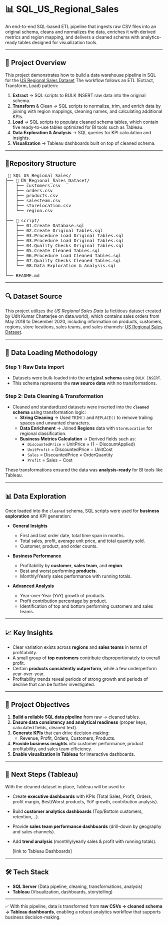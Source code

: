# 📊 SQL_US_Regional_Sales
An end-to-end SQL-based ETL pipeline that ingests raw CSV files into an original schema, cleans and normalizes the data, enriches it with derived metrics and region mapping, and delivers a cleaned schema with analytics-ready tables designed for visualization tools.

---

## 📌 Project Overview

This project demonstrates how to build a data warehouse pipeline in SQL for the [US Regional Sales Dataset](https://data.world/dataman-udit/us-regional-sales-dat)
The workflow follows an ETL (Extract, Transform, Load) pattern:
1. <b>Extract</b> → SQL scripts to BULK INSERT raw data into the original schema.
2. <b>Transform</b> & Clean → SQL scripts to normalize, trim, and enrich data by joining with region mappings, cleaning names, and calculating additional KPIs.
3. <b>Load</b> → SQL scripts to populate cleaned schema tables, which contain five ready-to-use tables optimized for BI tools such as Tableau.
4. <b>Data Exploration & Analysis</b> → SQL queries for KPI calculation and insights.
5. <b>Visualization</b> → Tableau dashboards built on top of cleaned schema.

--- 
## 📁Repository Structure

<pre> 📁 SQL_US_Regional_Sales/
├── 📁 US_Regional_Sales_Dataset/
│   ├── customers.csv
│   ├── orders.csv
│   ├── products.csv
│   ├── salesteam.csv
│   ├── storelocation.csv
│   └── region.csv
│
├── 📁 script/
│   ├── 01.Create Database.sql
│   ├── 02.Create Original Tables.sql
│   ├── 03.Procedure Load Original Tables.sql
│   ├── 03.Procedure Load Original Tables.sql
│   ├── 04.Quality Checks Original Tables.sql
│   ├── 05.Create Cleaned Tables.sql
│   ├── 06.Procedure Load Cleaned Tables.sql
│   ├── 07.Quality Checks Cleaned Tables.sql
│   └── 08.Data Exploration & Analysis.sql
│
└── README.md </pre> 

---

## 🔍 Dataset Source
This project utilizes the *US Regional Sales Data* (a fictitious dataset created by Udit Kumar Chatterjee on data.world), which contains sales orders from May 2018 to December 2020, including information on products, customers, regions, store locations, sales teams, and sales channels: [US Regional Sales Dataset](https://data.world/dataman-udit/us-regional-sales-dat).

---

## 📁 Data Loading Methodology

### Step 1: Raw Data Import
- Datasets were bulk-loaded into the **`original` schema** using `BULK INSERT`.  
- This schema represents the **raw source data** with no transformations.  

### Step 2: Data Cleaning & Transformation  
- Cleaned and standardized datasets were inserted into the **`cleaned` schema** using transformation logic:  
  - **String Cleaning** → Used `TRIM()` and `REPLACE()` to remove trailing spaces and unwanted characters.  
  - **Data Enrichment** → Joined **Regions** data with `StoreLocation` for regional classification.  
  - **Business Metrics Calculation** → Derived fields such as:  
    - `DiscountedPrice` = UnitPrice × (1 − DiscountApplied)  
    - `UnitProfit` = DiscountedPrice − UnitCost  
    - `Sales` = DiscountedPrice × OrderQuantity  
    - `Profit` = Sales − Cost  

These transformations ensured the data was **analysis-ready** for BI tools like Tableau.  

---

## 📊 Data Exploration

Once loaded into the `cleaned` schema, SQL scripts were used for **business exploration** and KPI generation:  

- **General Insights**
  - First and last order date, total time span in months.  
  - Total sales, profit, average unit price, and total quantity sold.  
  - Customer, product, and order counts.  

- **Business Performance**
  - Profitability by **customer**, **sales team**, and **region**.  
  - Best and worst performing **products**.  
  - Monthly/Yearly sales performance with running totals.  

- **Advanced Analysis**
  - Year-over-Year (YoY) growth of products.  
  - Profit contribution percentage by product.  
  - Identification of top and bottom performing customers and sales teams.  

---

## 📈 Key Insights  

- Clear variation exists across **regions** and **sales teams** in terms of profitability.  
- A small group of **top customers** contribute disproportionately to overall profit.  
- Certain **products consistently outperform**, while a few underperform year-over-year.  
- Profitability trends reveal periods of strong growth and periods of decline that can be further investigated.  

---

## 🎯 Project Objectives  

1. **Build a reliable SQL data pipeline** from raw → cleaned tables.  
2. **Ensure data consistency and analytical readiness** (proper keys, calculated fields, cleaned text).  
3. **Generate KPIs** that can drive decision-making:  
   - Revenue, Profit, Orders, Customers, Products.  
4. **Provide business insights** into customer performance, product profitability, and sales team efficiency.  
5. **Enable visualization in Tableau** for interactive dashboards.  

---

## 🔮 Next Steps (Tableau)  

With the cleaned dataset in place, Tableau will be used to:  
- Create **executive dashboards** with KPIs (Total Sales, Profit, Orders, profit margin, Best/Worst products, YoY growth, contribution analysis).  
- Build **customer analytics dashboards** (Top/Bottom customers, retention,...).  
- Provide **sales team performance dashboards** (drill-down by geography and sales channels).  
- Add **trend analysis** (monthly/yearly sales & profit with running totals).

  [link to Tableau Dashboards]

---

## 🛠 Tech Stack  
- **SQL Server** (Data pipeline, cleaning, transformations, analysis)  
- **Tableau** (Visualization, dashboards, storytelling)  

---

✅ With this pipeline, data is transformed from **raw CSVs → cleaned schema → Tableau dashboards**, enabling a robust analytics workflow that supports business decision-making.  
